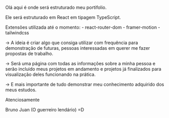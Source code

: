 Olá aqui é onde será estruturado meu portifolio.

Ele será estruturado em React em tipagem TypeScript.

Extensões utilizada até o momento:
        - react-router-dom
        - framer-motion
        - tailwindcss 

-> A ideia é criar algo que consiga utilizar com frequência para demonstração de futuras, pessoas interessadas
em querer me fazer propostas de trabalho.

-> Será uma página com todas as informações sobre a minha pessoa e serão incluido meus projetos em andamento e projetos já finalizados para visualização deles funcionando na prática.

-> E mais importante de tudo demonstrar meu conhecimento adquirido dos meus estudos.

Atenciosamente 

Bruno Juan (O guerreiro lendário) =D